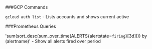 ###GCP Commands

`gcloud auth list` - Lists accounts and shows current active


###Prometheus Queries

'sum(sort_desc(sum_over_time(ALERTS{alertstate=`firing`}[3d]))) by (alertname)' - Show all alerts fired over period

